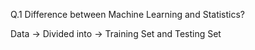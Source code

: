 Q.1 Difference between Machine Learning and Statistics?

Data -> Divided into -> Training Set and Testing Set

